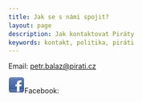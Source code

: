 ```yaml
---
title: Jak se s námi spojit?
layout: page
description: Jak kontaktovat Piráty
keywords: kontakt, politika, piráti
---
```

Email: petr.balaz@pirati.cz

<img src="static/media/ GRAFIKA-facebook.png" alt="FB ico">Facebook: